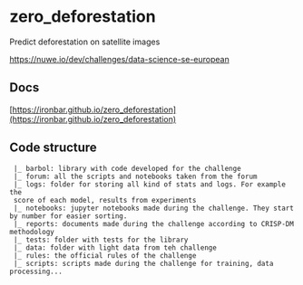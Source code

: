 # zero_deforestation

Predict deforestation on satellite images

https://nuwe.io/dev/challenges/data-science-se-european

## Docs

[https://ironbar.github.io/zero_deforestation](https://ironbar.github.io/zero_deforestation)

## Code structure

     |_ barbol: library with code developed for the challenge
     |_ forum: all the scripts and notebooks taken from the forum
     |_ logs: folder for storing all kind of stats and logs. For example the
     score of each model, results from experiments
     |_ notebooks: jupyter notebooks made during the challenge. They start by number for easier sorting.
     |_ reports: documents made during the challenge according to CRISP-DM methodology
     |_ tests: folder with tests for the library
     |_ data: folder with light data from teh challenge
     |_ rules: the official rules of the challenge
     |_ scripts: scripts made during the challenge for training, data processing...
